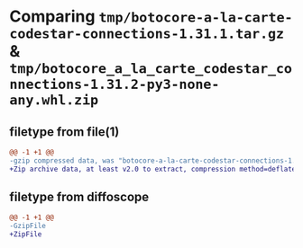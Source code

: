# Comparing `tmp/botocore-a-la-carte-codestar-connections-1.31.1.tar.gz` & `tmp/botocore_a_la_carte_codestar_connections-1.31.2-py3-none-any.whl.zip`

## filetype from file(1)

```diff
@@ -1 +1 @@
-gzip compressed data, was "botocore-a-la-carte-codestar-connections-1.31.1.tar", last modified: Sat Jul  8 01:42:09 2023, max compression
+Zip archive data, at least v2.0 to extract, compression method=deflate
```

## filetype from diffoscope

```diff
@@ -1 +1 @@
-GzipFile
+ZipFile
```

